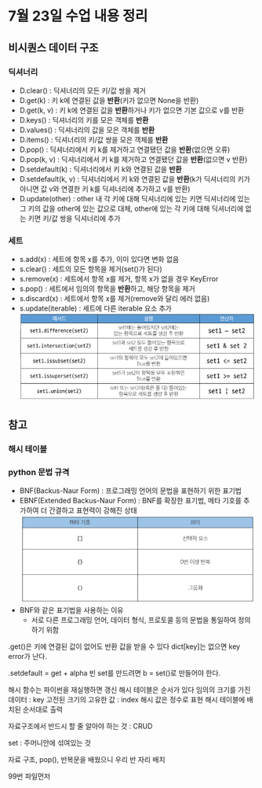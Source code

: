 # 7월 23일 수업 내용 정리
## 비시퀀스 데이터 구조
### 딕셔너리
- D.clear() : 딕셔너리의 모든 키/값 쌍을 제거
- D.get(k) : 키 k에 연결된 값을 **반환**(키가 없으면 None을 반환)
- D.get(k, v) : 키 k에 연결된 값을 **반환**하거나 키가 없으면 기본 값으로 v를 반환
- D.keys() : 딕셔너리의 키를 모은 객체를 **반환**
- D.values() : 딕셔너리의 값을 모은 객체를 **반환**
- D.items() : 딕셔너리의 키/값 쌍을 모은 객체를 **반환**
- D.pop() : 딕셔너리에서 키 k를 제거하고 연결됐던 값을 **반환**(없으면 오류)
- D.pop(k, v) : 딕셔너리에서 키 k를 제거하고 연결됐던 값을 **반환**(없으면 v 반환)
- D.setdefault(k) : 딕셔너리에서 키 k와 연결된 값을 **반환**
- D.setdefault(k, v) : 딕셔너리에서 키 k와 연결된 값을 **반환**(k가 딕셔너리의 키가 아니면 값 v와 연결한 키 k를 딕셔너리에 추가하고 v를 반환)
- D.update(other) : other 내 각 키에 대해 딕셔너리에 있는 키면 딕셔너리에 있는 그 키의 값을 other에 있는 값으로 대체, other에 있는 각 키에 대해 딕셔너리에 없는 키면 키/값 쌍을 딕셔너리에 추가

### 세트
- s.add(x) : 세트에 항목 x를 추가, 이미 있다면 변화 없음
- s.clear() : 세트의 모든 항목을 제거(set()가 된다)
- s.remove(x) : 세트에서 항목 x를 제거, 항목 x가 없을 경우 KeyError
- s.pop() : 세트에서 임의의 항목을 **반환**하고, 해당 항목을 제거
- s.discard(x) : 세트에서 항목 x를 제거(remove와 달리 에러 없음)
- s.update(iterable) : 세트에 다른 iterable 요소 추가
![alt text](/python/images/image2.png)

## 참고
### 해시 테이블
### python 문법 규격
- BNF(Backus-Naur Form) : 프로그래밍 언어의 문법을 표현하기 위한 표기법
- EBNF(Extended Backus-Naur Form) : BNF를 확장한 표기법, 메타 기호를 추가하여 더 간결하고 표현력이 강해진 상태
![alt text](/python/images/image3.png)
- BNF와 같은 표기법을 사용하는 이유
    - 서로 다른 프로그래밍 언어, 데이터 형식, 프로토콜 등의 문법을 통일하여 정의하기 위함





.get()은 키에 연결된 값이 없어도 반환 값을 받을 수 있다
dict[key]는 없으면 key error가 난다.

.setdefault = get + alpha
빈 set를 만드려면 b = set()로 만들어야 한다.

해시 함수는 파이썬을 재실행하면 갱신
해시 테이블은 순서가 있다
임의의 크기를 가진 데이터 : key
고전된 크기의 고유한 값 : index
해시 값은 정수로 표현
해시 테이블에 배치된 순서대로 출력

자료구조에서 반드시 할 줄 알아야 하는 것 : CRUD

set : 주머니안에 섞여있는 것

자료 구조, pop(), 반복문을 배웠으니 우리 반 자리 배치

99번 파일먼저